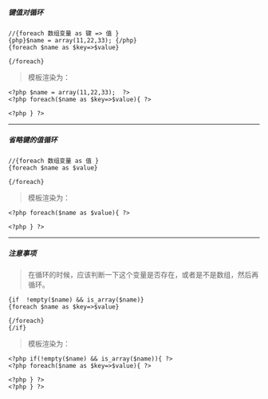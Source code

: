 
##### 键值对循环

```
//{foreach 数组变量 as 键 => 值 }
{php}$name = array(11,22,33); {/php}
{foreach $name as $key=>$value}

{/foreach}
```


> 模板渲染为：

```
<?php $name = array(11,22,33);  ?>
<?php foreach($name as $key=>$value){ ?>

<?php } ?>
```


---


##### 省略键的值循环


```
//{foreach 数组变量 as 值 }
{foreach $name as $value}

{/foreach}
```

> 模板渲染为：

```
<?php foreach($name as $value){ ?>

<?php } ?>
```


---

##### 注意事项

> 在循环的时候，应该判断一下这个变量是否存在，或者是不是数组，然后再循环。


```
{if  !empty($name) && is_array($name)}
{foreach $name as $key=>$value}

{/foreach}
{/if}
```

> 模板渲染为：


```
<?php if(!empty($name) && is_array($name)){ ?>
<?php foreach($name as $key=>$value){ ?>

<?php } ?>
<?php } ?>
```
